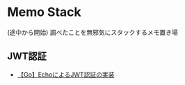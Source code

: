 # Memo Stack

(途中から開始)
調べたことを無邪気にスタックするメモ置き場

## JWT認証


- [【Go】EchoによるJWT認証の実装](https://log.include.co.jp/2021/02/03/golang_5/)
